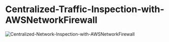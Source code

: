 # Centralized-Traffic-Inspection-with-AWSNetworkFirewall


![Centralized-Network-Inspection-with-AWSNetworkFirewall](https://github.com/user-attachments/assets/acb27ddf-1f51-4177-9e12-861a6573c7bf)
